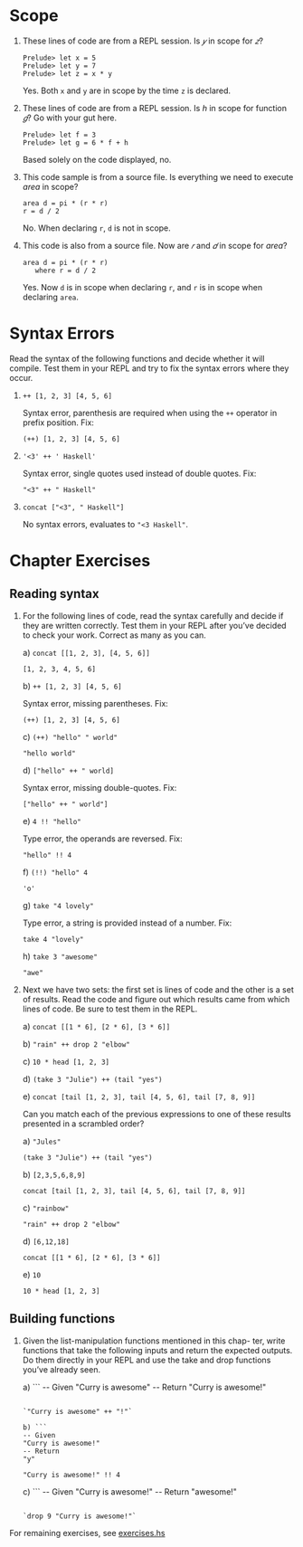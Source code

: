 # Scope

1. These lines of code are from a REPL session. Is _𝑦_ in scope for _𝑧_?

   ```
   Prelude> let x = 5
   Prelude> let y = 7
   Prelude> let z = x * y
   ```

   Yes. Both `x` and `y` are in scope by the time `z` is declared.

2. These lines of code are from a REPL session. Is _h_ in scope for function _𝑔_? Go with your gut here.

   ```
   Prelude> let f = 3
   Prelude> let g = 6 * f + h
   ```

   Based solely on the code displayed, no.

3. This code sample is from a source file. Is everything we need to execute _area_ in scope?

   ```
   area d = pi * (r * r)
   r = d / 2
   ```

   No. When declaring `r`, `d` is not in scope.

4. This code is also from a source file. Now are _𝑟_ and _𝑑_ in scope for _area_?

   ```
   area d = pi * (r * r)
      where r = d / 2
   ```

   Yes. Now `d` is in scope when declaring `r`, and `r` is in scope when declaring `area`.

# Syntax Errors

Read the syntax of the following functions and decide whether it will compile. Test them in your REPL and try to fix the syntax errors where they occur.

1. `++ [1, 2, 3] [4, 5, 6]`

   Syntax error, parenthesis are required when using the `++` operator in prefix position. Fix:

   `(++) [1, 2, 3] [4, 5, 6]`

2. `'<3' ++ ' Haskell'`

   Syntax error, single quotes used instead of double quotes. Fix:

   `"<3" ++ " Haskell"`

3. `concat ["<3", " Haskell"]`
   
   No syntax errors, evaluates to `"<3 Haskell"`.

# Chapter Exercises

## Reading syntax

1. For the following lines of code, read the syntax carefully and decide if they are written correctly. Test them in your REPL after you’ve decided to check your work. Correct as many as you can.

   a) `concat [[1, 2, 3], [4, 5, 6]]`

   `[1, 2, 3, 4, 5, 6]`

   b) `++ [1, 2, 3] [4, 5, 6]`

   Syntax error, missing parentheses. Fix: 

   `(++) [1, 2, 3] [4, 5, 6]`

   c) `(++) "hello" " world"`

   `"hello world"`

   d) `["hello" ++ " world]`

   Syntax error, missing double-quotes. Fix:

   `["hello" ++ " world"]`

   e) `4 !! "hello"`

   Type error, the operands are reversed. Fix:

   `"hello" !! 4`

   f) `(!!) "hello" 4` 

   `'o'`

   g) `take "4 lovely"`

   Type error, a string is provided instead of a number. Fix:

   `take 4 "lovely"`

   h) `take 3 "awesome"`

   `"awe"`

2. Next we have two sets: the first set is lines of code and the other is a set of results. Read the code and figure out which results came from which lines of code. Be sure to test them in the REPL.

   a) `concat [[1 * 6], [2 * 6], [3 * 6]]`

   b) `"rain" ++ drop 2 "elbow"`

   c) `10 * head [1, 2, 3]`

   d) `(take 3 "Julie") ++ (tail "yes")`

   e) `concat [tail [1, 2, 3], tail [4, 5, 6], tail [7, 8, 9]]`

   Can you match each of the previous expressions to one of these results presented in a scrambled order?

   a) `"Jules"`

   `(take 3 "Julie") ++ (tail "yes")`

   b) `[2,3,5,6,8,9]`

   `concat [tail [1, 2, 3], tail [4, 5, 6], tail [7, 8, 9]]`

   c) `"rainbow"`

   `"rain" ++ drop 2 "elbow"`

   d) `[6,12,18]`

   `concat [[1 * 6], [2 * 6], [3 * 6]]`

   e) `10`

   `10 * head [1, 2, 3]`

## Building functions

1. Given the list-manipulation functions mentioned in this chap- ter, write functions that take the following inputs and return the expected outputs. Do them directly in your REPL and use the take and drop functions you’ve already seen.

   a) ```
      -- Given
      "Curry is awesome"
      -- Return
      "Curry is awesome!"
      ```

      `"Curry is awesome" ++ "!"`

   b) ```
      -- Given
      "Curry is awesome!"
      -- Return
      "y"
      ```

      `"Curry is awesome!" !! 4`

   c) ```
      -- Given
      "Curry is awesome!"
      -- Return
      "awesome!"
      ```

      `drop 9 "Curry is awesome!"`

For remaining exercises, see [exercises.hs](https://github.com/mvaldesdeleon/haskell-book/blob/master/ch03/exercises.hs)